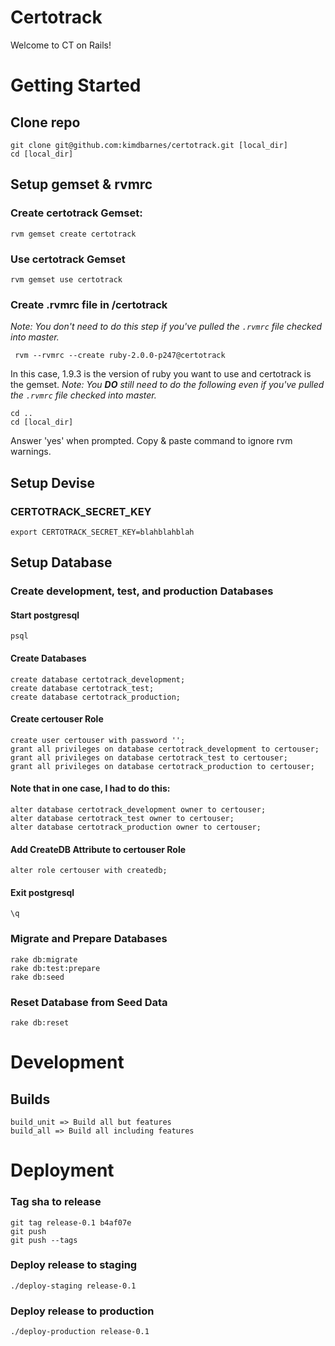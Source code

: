 Certotrack
==========

Welcome to CT on Rails!

# Getting Started

## Clone repo

    git clone git@github.com:kimdbarnes/certotrack.git [local_dir]
    cd [local_dir]

## Setup gemset & rvmrc

### Create certotrack Gemset:

    rvm gemset create certotrack

### Use certotrack Gemset

    rvm gemset use certotrack

### Create .rvmrc file in /certotrack

*Note: You don't need to do this step if you've pulled the `.rvmrc` file checked into master.*

     rvm --rvmrc --create ruby-2.0.0-p247@certotrack

In this case, 1.9.3 is the version of ruby you want to use and certotrack is the gemset.
*Note: You __DO__ still need to do the following even if you've pulled the `.rvmrc` file checked into master.*

    cd ..
    cd [local_dir]

Answer 'yes' when prompted. Copy & paste command to ignore rvm warnings.

## Setup Devise

### CERTOTRACK_SECRET_KEY

    export CERTOTRACK_SECRET_KEY=blahblahblah

## Setup Database

### Create development, test, and production Databases

#### Start postgresql

    psql

#### Create Databases

    create database certotrack_development;
    create database certotrack_test;
    create database certotrack_production;

#### Create certouser Role

    create user certouser with password '';
    grant all privileges on database certotrack_development to certouser;
    grant all privileges on database certotrack_test to certouser;
    grant all privileges on database certotrack_production to certouser;

#### Note that in one case, I had to do this:

    alter database certotrack_development owner to certouser;
    alter database certotrack_test owner to certouser;
    alter database certotrack_production owner to certouser;

#### Add CreateDB Attribute to certouser Role

    alter role certouser with createdb;

#### Exit postgresql

    \q

### Migrate and Prepare Databases

    rake db:migrate
    rake db:test:prepare
    rake db:seed

### Reset Database from Seed Data

    rake db:reset

# Development

## Builds
    build_unit => Build all but features
    build_all => Build all including features

# Deployment

### Tag sha to release
    git tag release-0.1 b4af07e
    git push
    git push --tags

### Deploy release to staging
    ./deploy-staging release-0.1

### Deploy release to production
    ./deploy-production release-0.1
